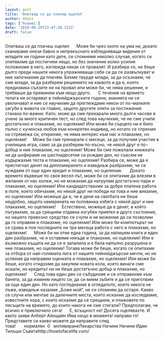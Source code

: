 ```yaml
---
layout: post
title: 'Опитваш се да плачеш оцелял'
author: Ghost
tags: ['huawei']
date: '2019-09-19T23:47:38.121Z'
draft: false
---
```


Опитваш се да плачеш оцелял      Може би чрез окото на ума ни, докато сканираме онези бавно и непрекъснато избледняващи видения от младите ни години като дете, си спомняме няколко случая, когато се опитвахме да постигнем нещо, но без значение колко усилия положихме в него, изглежда някак се провалят. И разбира се, не беше дълго преди нашите някога упражняващи себе си да се развълнуват и ние започнахме да плачем. Бяхме твърде млади, за да осъзнаем, че сме млади, за да разберем решението на каквото и да е, което предизвика сълзите ни на провал или може би, че няма решение, и трябваше да преминем към нещо друго.      С течение на времето телата ни остаряват в тийнейджърските години, знанията ни се увеличават и ние се научихме да преглеждаме някои от по-малките загуби в живота си главно, защото другите опити за постижения станаха по-важни. Като; може да сме прекарали много дълги часове в учене за много критичен тест, но след това научихме, че не сме учили достатъчно и плакахме, но оцеляхме! Или може би сърцето ни е било пълно с кученска любов към конкретен индивид, но когато се спряхме на стремежа си, открихме, че няма интерес към нас и плакахме, но оцеляхме!     Може би сме тренирали с месеци, за да получим участие в училищна игра, само за да разберем по-късно, че някой друг е по-добър и ние плакахме, но оцеляхме! Може би сме пожелали книжката ни да шофираме на шестнадесетия си рожден ден, но съвсем не издържахме теста и плакахме, но оцеляхме! Разбира се, може да е пристигнал денят на дипломирането и изведнъж разбрахме, че се нуждаем от още един кредит и плакахме, но оцеляхме.      Докато времето вървеше по своя весел път, може би се опитахме да влезем в желания от нас колеж, но не можахме да натрупам достатъчно пари и плакахме, но оцеляхме! Или кандидатствахме за добре платена работа в поле, което обичахме, но някой друг ни победи на това и ние викахме, но оцеляхме! Или можеше да е, че в деня на сватбата ни беше неудобно, защото намерената ни половинка избяга с някой друг и ние плакахме, но оцеляхме!     Естествено, можеше да е денят, в който пътувахме, за да срещнем отдавна изгубен приятел в друго състояние, но нашето превозно средство се счупи и не можехме да си позволим да го оправим и плакахме, но оцеляхме! Или може би компютърът ни се срива и пое последните ни три месеца работа с него и плакахме, но оцеляхме!      Може би ни отне една година, за да напишем книга и един ден разбрахме, че я оставяме някъде и плакахме, но оцеляхме! Или е възможно къщата ни да се е запалила и е била напълно разрушена и ние плакахме, но оцеляхме! Тогава може би беше, когато се опитахме за отбора от най-голямата лига от нашите тийнейджърски мечти, но не успяхме да направим оценката и плакахме, но оцеляхме! Или може би беше, когато отидохме да закупим новата кола, която винаги сме искали, но кредитът ни не беше достатъчно добър и плакахме, но оцеляхме!      След това един ден се събудихме и се отправихме към банята, за да измием лицето си, да си мием зъбите и да се приготвим за още един ден. Но като погледнахме в огледалото, което никога не лъже, изведнъж казахме „Боже мой“, не си спомням да остаря. Какво се случи или мечтае за далечните места, които искахме да изследваме, известните хора, с които искахме да се срещнем, и плажовете по пясъците на времето, до които никога не сме стигали? Предполагам, че всичко е приключило сега!      Е, всъщност не! Досега оцелявахте. И както заяви Алберт Айнщайн Има нещо в момента! направи го! Представете си какво можете да направите след това!       нормален  0   мотивиранеЛекарства Начини Начини Идеи Тилъши Съветиhttp://howtofacelife.com/
